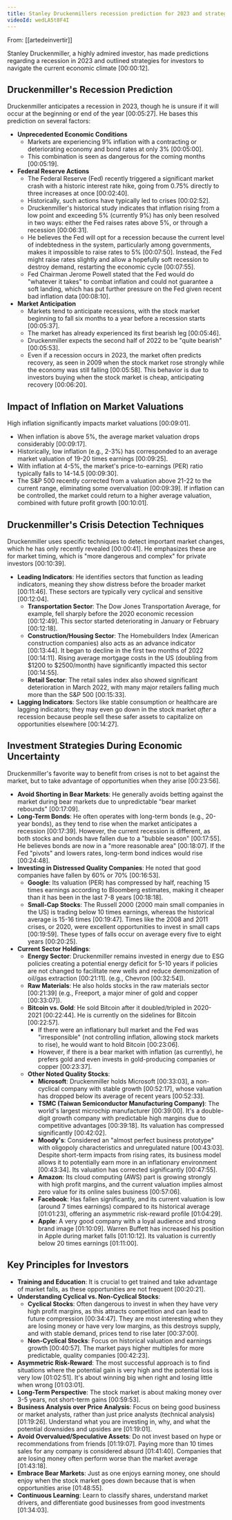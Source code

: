 ```yaml
---
title: Stanley Druckenmillers recession prediction for 2023 and strategies for investors
videoId: wedLA5t8F4I
---
```


From: [[artedeinvertir]] <br/> 

Stanley Druckenmiller, a highly admired investor, has made predictions regarding a recession in 2023 and outlined strategies for investors to navigate the current economic climate <a class="yt-timestamp" data-t="00:00:12">[00:00:12]</a>.

## Druckenmiller's Recession Prediction

Druckenmiller anticipates a recession in 2023, though he is unsure if it will occur at the beginning or end of the year <a class="yt-timestamp" data-t="00:05:27">[00:05:27]</a>. He bases this prediction on several factors:
*   **Unprecedented Economic Conditions**
    *   Markets are experiencing 9% inflation with a contracting or deteriorating economy and bond rates at only 3% <a class="yt-timestamp" data-t="00:05:00">[00:05:00]</a>.
    *   This combination is seen as dangerous for the coming months <a class="yt-timestamp" data-t="00:05:19">[00:05:19]</a>.
*   **Federal Reserve Actions**
    *   The Federal Reserve (Fed) recently triggered a significant market crash with a historic interest rate hike, going from 0.75% directly to three increases at once <a class="yt-timestamp" data-t="00:02:40">[00:02:40]</a>.
    *   Historically, such actions have typically led to crises <a class="yt-timestamp" data-t="00:02:52">[00:02:52]</a>.
    *   Druckenmiller's historical study indicates that inflation rising from a low point and exceeding 5% (currently 9%) has only been resolved in two ways: either the Fed raises rates above 5%, or through a recession <a class="yt-timestamp" data-t="00:06:31">[00:06:31]</a>.
    *   He believes the Fed will opt for a recession because the current level of indebtedness in the system, particularly among governments, makes it impossible to raise rates to 5% <a class="yt-timestamp" data-t="00:07:50">[00:07:50]</a>. Instead, the Fed might raise rates slightly and allow a hopefully soft recession to destroy demand, restarting the economic cycle <a class="yt-timestamp" data-t="00:07:55">[00:07:55]</a>.
    *   Fed Chairman Jerome Powell stated that the Fed would do "whatever it takes" to combat inflation and could not guarantee a soft landing, which has put further pressure on the Fed given recent bad inflation data <a class="yt-timestamp" data-t="00:08:10">[00:08:10]</a>.
*   **Market Anticipation**
    *   Markets tend to anticipate recessions, with the stock market beginning to fall six months to a year before a recession starts <a class="yt-timestamp" data-t="00:05:37">[00:05:37]</a>.
    *   The market has already experienced its first bearish leg <a class="yt-timestamp" data-t="00:05:46">[00:05:46]</a>.
    *   Druckenmiller expects the second half of 2022 to be "quite bearish" <a class="yt-timestamp" data-t="00:05:53">[00:05:53]</a>.
    *   Even if a recession occurs in 2023, the market often predicts recovery, as seen in 2009 when the stock market rose strongly while the economy was still falling <a class="yt-timestamp" data-t="00:05:58">[00:05:58]</a>. This behavior is due to investors buying when the stock market is cheap, anticipating recovery <a class="yt-timestamp" data-t="00:06:20">[00:06:20]</a>.

## Impact of Inflation on Market Valuations

High inflation significantly impacts market valuations <a class="yt-timestamp" data-t="00:09:01">[00:09:01]</a>.
*   When inflation is above 5%, the average market valuation drops considerably <a class="yt-timestamp" data-t="00:09:17">[00:09:17]</a>.
*   Historically, low inflation (e.g., 2-3%) has corresponded to an average market valuation of 19-20 times earnings <a class="yt-timestamp" data-t="00:09:25">[00:09:25]</a>.
*   With inflation at 4-5%, the market's price-to-earnings (PER) ratio typically falls to 14-14.5 <a class="yt-timestamp" data-t="00:09:30">[00:09:30]</a>.
*   The S&P 500 recently corrected from a valuation above 21-22 to the current range, eliminating some overvaluation <a class="yt-timestamp" data-t="00:09:39">[00:09:39]</a>. If inflation can be controlled, the market could return to a higher average valuation, combined with future profit growth <a class="yt-timestamp" data-t="00:10:01">[00:10:01]</a>.

## Druckenmiller's Crisis Detection Techniques

Druckenmiller uses specific techniques to detect important market changes, which he has only recently revealed <a class="yt-timestamp" data-t="00:00:41">[00:00:41]</a>. He emphasizes these are for market timing, which is "more dangerous and complex" for private investors <a class="yt-timestamp" data-t="00:10:39">[00:10:39]</a>.
*   **Leading Indicators**: He identifies sectors that function as leading indicators, meaning they show distress before the broader market <a class="yt-timestamp" data-t="00:11:46">[00:11:46]</a>. These sectors are typically very cyclical and sensitive <a class="yt-timestamp" data-t="00:12:04">[00:12:04]</a>.
    *   **Transportation Sector**: The Dow Jones Transportation Average, for example, fell sharply before the 2020 economic recession <a class="yt-timestamp" data-t="00:12:49">[00:12:49]</a>. This sector started deteriorating in January or February <a class="yt-timestamp" data-t="00:12:18">[00:12:18]</a>.
    *   **Construction/Housing Sector**: The Homebuilders Index (American construction companies) also acts as an advance indicator <a class="yt-timestamp" data-t="00:13:44">[00:13:44]</a>. It began to decline in the first two months of 2022 <a class="yt-timestamp" data-t="00:14:11">[00:14:11]</a>. Rising average mortgage costs in the US (doubling from $1200 to $2500/month) have significantly impacted this sector <a class="yt-timestamp" data-t="00:14:55">[00:14:55]</a>.
    *   **Retail Sector**: The retail sales index also showed significant deterioration in March 2022, with many major retailers falling much more than the S&P 500 <a class="yt-timestamp" data-t="00:15:33">[00:15:33]</a>.
*   **Lagging Indicators**: Sectors like stable consumption or healthcare are lagging indicators; they may even go down in the stock market *after* a recession because people sell these safer assets to capitalize on opportunities elsewhere <a class="yt-timestamp" data-t="00:14:27">[00:14:27]</a>.

## Investment Strategies During Economic Uncertainty

Druckenmiller's favorite way to benefit from crises is not to bet against the market, but to take advantage of opportunities when they arise <a class="yt-timestamp" data-t="00:23:56">[00:23:56]</a>.
*   **Avoid Shorting in Bear Markets**: He generally avoids betting against the market during bear markets due to unpredictable "bear market rebounds" <a class="yt-timestamp" data-t="00:17:09">[00:17:09]</a>.
*   **Long-Term Bonds**: He often operates with long-term bonds (e.g., 20-year bonds), as they tend to rise when the market anticipates a recession <a class="yt-timestamp" data-t="00:17:39">[00:17:39]</a>. However, the current recession is different, as both stocks and bonds have fallen due to a "bubble season" <a class="yt-timestamp" data-t="00:17:55">[00:17:55]</a>. He believes bonds are now in a "more reasonable area" <a class="yt-timestamp" data-t="00:18:07">[00:18:07]</a>. If the Fed "pivots" and lowers rates, long-term bond indices would rise <a class="yt-timestamp" data-t="00:24:48">[00:24:48]</a>.
*   **Investing in Distressed Quality Companies**: He noted that good companies have fallen by 60% or 70% <a class="yt-timestamp" data-t="00:16:53">[00:16:53]</a>.
    *   **Google**: Its valuation (PER) has compressed by half, reaching 15 times earnings according to Bloomberg estimates, making it cheaper than it has been in the last 7-8 years <a class="yt-timestamp" data-t="00:18:18">[00:18:18]</a>.
    *   **Small-Cap Stocks**: The Russell 2000 (2000 main small companies in the US) is trading below 10 times earnings, whereas the historical average is 15-16 times <a class="yt-timestamp" data-t="00:19:47">[00:19:47]</a>. Times like the 2008 and 2011 crises, or 2020, were excellent opportunities to invest in small caps <a class="yt-timestamp" data-t="00:19:59">[00:19:59]</a>. These types of falls occur on average every five to eight years <a class="yt-timestamp" data-t="00:20:25">[00:20:25]</a>.
*   **Current Sector Holdings**:
    *   **Energy Sector**: Druckenmiller remains invested in energy due to ESG policies creating a potential energy deficit for 5-10 years if policies are not changed to facilitate new wells and reduce demonization of oil/gas extraction <a class="yt-timestamp" data-t="00:21:11">[00:21:11]</a>. (e.g., Chevron <a class="yt-timestamp" data-t="00:32:54">[00:32:54]</a>).
    *   **Raw Materials**: He also holds stocks in the raw materials sector <a class="yt-timestamp" data-t="00:21:39">[00:21:39]</a> (e.g., Freeport, a major miner of gold and copper <a class="yt-timestamp" data-t="00:33:07">[00:33:07]</a>).
    *   **Bitcoin vs. Gold**: He sold Bitcoin after it doubled/tripled in 2020-2021 <a class="yt-timestamp" data-t="00:22:44">[00:22:44]</a>. He is currently on the sidelines for Bitcoin <a class="yt-timestamp" data-t="00:22:57">[00:22:57]</a>.
        *   If there were an inflationary bull market and the Fed was "irresponsible" (not controlling inflation, allowing stock markets to rise), he would want to hold Bitcoin <a class="yt-timestamp" data-t="00:23:06">[00:23:06]</a>.
        *   However, if there is a bear market with inflation (as currently), he prefers gold and even invests in gold-producing companies or copper <a class="yt-timestamp" data-t="00:23:37">[00:23:37]</a>.
    *   **Other Noted Quality Stocks**:
        *   **Microsoft**: Druckenmiller holds Microsoft <a class="yt-timestamp" data-t="00:33:03">[00:33:03]</a>, a non-cyclical company with stable growth <a class="yt-timestamp" data-t="00:52:17">[00:52:17]</a>, whose valuation has dropped below its average of recent years <a class="yt-timestamp" data-t="00:52:33">[00:52:33]</a>.
        *   **TSMC (Taiwan Semiconductor Manufacturing Company)**: The world's largest microchip manufacturer <a class="yt-timestamp" data-t="00:39:00">[00:39:00]</a>. It's a double-digit growth company with predictable high margins due to competitive advantages <a class="yt-timestamp" data-t="00:39:18">[00:39:18]</a>. Its valuation has compressed significantly <a class="yt-timestamp" data-t="00:42:02">[00:42:02]</a>.
        *   **Moody's**: Considered an "almost perfect business prototype" with oligopoly characteristics and unregulated nature <a class="yt-timestamp" data-t="00:43:03">[00:43:03]</a>. Despite short-term impacts from rising rates, its business model allows it to potentially earn more in an inflationary environment <a class="yt-timestamp" data-t="00:43:34">[00:43:34]</a>. Its valuation has corrected significantly <a class="yt-timestamp" data-t="00:47:55">[00:47:55]</a>.
        *   **Amazon**: Its cloud computing (AWS) part is growing strongly with high profit margins, and the current valuation implies almost zero value for its online sales business <a class="yt-timestamp" data-t="00:57:06">[00:57:06]</a>.
        *   **Facebook**: Has fallen significantly, and its current valuation is low (around 7 times earnings) compared to its historical average <a class="yt-timestamp" data-t="01:01:23">[01:01:23]</a>, offering an asymmetric risk-reward profile <a class="yt-timestamp" data-t="01:04:29">[01:04:29]</a>.
        *   **Apple**: A very good company with a loyal audience and strong brand image <a class="yt-timestamp" data-t="01:10:09">[01:10:09]</a>. Warren Buffett has increased his position in Apple during market falls <a class="yt-timestamp" data-t="01:10:12">[01:10:12]</a>. Its valuation is currently below 20 times earnings <a class="yt-timestamp" data-t="01:11:00">[01:11:00]</a>.

## Key Principles for Investors

*   **Training and Education**: It is crucial to get trained and take advantage of market falls, as these opportunities are not frequent <a class="yt-timestamp" data-t="00:20:21">[00:20:21]</a>.
*   **Understanding Cyclical vs. Non-Cyclical Stocks**:
    *   **Cyclical Stocks**: Often dangerous to invest in when they have very high profit margins, as this attracts competition and can lead to future compression <a class="yt-timestamp" data-t="00:34:47">[00:34:47]</a>. They are most interesting when they are losing money or have very low margins, as this destroys supply, and with stable demand, prices tend to rise later <a class="yt-timestamp" data-t="00:37:00">[00:37:00]</a>.
    *   **Non-Cyclical Stocks**: Focus on historical valuation and earnings growth <a class="yt-timestamp" data-t="00:40:57">[00:40:57]</a>. The market pays higher multiples for more predictable, quality companies <a class="yt-timestamp" data-t="00:42:23">[00:42:23]</a>.
*   **Asymmetric Risk-Reward**: The most successful approach is to find situations where the potential gain is very high and the potential loss is very low <a class="yt-timestamp" data-t="01:02:51">[01:02:51]</a>. It's about winning big when right and losing little when wrong <a class="yt-timestamp" data-t="01:03:01">[01:03:01]</a>.
*   **Long-Term Perspective**: The stock market is about making money over 3-5 years, not short-term gains <a class="yt-timestamp" data-t="00:59:53">[00:59:53]</a>.
*   **Business Analysis over Price Analysis**: Focus on being good business or market analysts, rather than just price analysts (technical analysis) <a class="yt-timestamp" data-t="01:19:26">[01:19:26]</a>. Understand what you are investing in, why, and what the potential downsides and upsides are <a class="yt-timestamp" data-t="01:19:01">[01:19:01]</a>.
*   **Avoid Overvalued/Speculative Assets**: Do not invest based on hype or recommendations from friends <a class="yt-timestamp" data-t="01:19:07">[01:19:07]</a>. Paying more than 10 times sales for any company is considered absurd <a class="yt-timestamp" data-t="01:41:40">[01:41:40]</a>. Companies that are losing money often perform worse than the market average <a class="yt-timestamp" data-t="01:43:18">[01:43:18]</a>.
*   **Embrace Bear Markets**: Just as one enjoys earning money, one should enjoy when the stock market goes down because that is when opportunities arise <a class="yt-timestamp" data-t="01:48:55">[01:48:55]</a>.
*   **Continuous Learning**: Learn to classify shares, understand market drivers, and differentiate good businesses from good investments <a class="yt-timestamp" data-t="01:34:03">[01:34:03]</a>.